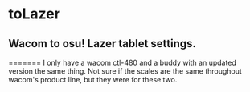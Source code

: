 # toLazer
## Wacom to osu! Lazer tablet settings.
=======
I only have a wacom ctl-480 and a buddy with an updated version the same thing. Not sure if the scales are the same throughout wacom's product line, but they were for these two.
